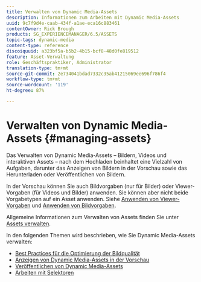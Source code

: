 ```yaml
---
title: Verwalten von Dynamic Media-Assets
description: Informationen zum Arbeiten mit Dynamic Media-Assets
uuid: 9c7f9d4e-caab-434f-a1ae-eca16c883461
contentOwner: Rick Brough
products: SG_EXPERIENCEMANAGER/6.5/ASSETS
topic-tags: dynamic-media
content-type: reference
discoiquuid: a323bf5a-b5b2-4b15-bcf8-48d0fe819512
feature: Asset-Verwaltung
role: Geschäftspraktiker, Administrator
translation-type: tm+mt
source-git-commit: 2e734041bdad7332c35ab41215069ee696f786f4
workflow-type: tm+mt
source-wordcount: '119'
ht-degree: 87%

---
```



# Verwalten von Dynamic Media-Assets {#managing-assets}

Das Verwalten von Dynamic Media-Assets – Bildern, Videos und interaktiven Assets – nach dem Hochladen beinhaltet eine Vielzahl von Aufgaben, darunter das Anzeigen von Bildern in der Vorschau sowie das Herunterladen oder Veröffentlichen von Bildern.

In der Vorschau können Sie auch Bildvorgaben (nur für Bilder) oder Viewer-Vorgaben (für Videos und Bilder) anwenden. Sie können aber nicht beide Vorgabetypen auf ein Asset anwenden. Siehe [Anwenden von Viewer-Vorgaben](/help/assets/viewer-presets.md) und [Anwenden von Bildvorgaben](/help/assets/image-sets.md).

Allgemeine Informationen zum Verwalten von Assets finden Sie unter [Assets verwalten](/help/assets/manage-assets.md).

In den folgenden Themen wird beschrieben, wie Sie Dynamic Media-Assets verwalten:

* [Best Practices für die Optimierung der Bildqualität](/help/assets/best-practices-for-optimizing-the-quality-of-your-images.md)
* [Anzeigen von Dynamic Media-Assets in der Vorschau](/help/assets/previewing-assets.md)
* [Veröffentlichen von Dynamic Media-Assets ](/help/assets/publishing-dynamicmedia-assets.md)
* [Arbeiten mit Selektoren](/help/assets/working-with-selectors.md)
